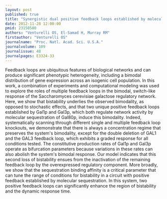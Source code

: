 ```yaml
---
layout: post
published: true
title: "Synergistic dual positive feedback loops established by molecular sequestration generate robust bimodal response."
date: 2012-11-28 12:00:00
pmid: 23150580
authors: "Venturelli OS, El-Samad H, Murray RM"
firstauthor: "Venturelli OS"
journalname: "Proc. Natl. Acad. Sci. U.S.A."
journalvolume: 109
journalissue: 48
journalpages: E3324-33
---
```


Feedback loops are ubiquitous features of biological networks and can produce significant phenotypic heterogeneity, including a bimodal distribution of gene expression across an isogenic cell population. In this work, a combination of experiments and computational modeling was used to explore the roles of multiple feedback loops in the bimodal, switch-like response of the Saccharomyces cerevisiae galactose regulatory network. Here, we show that bistability underlies the observed bimodality, as opposed to stochastic effects, and that two unique positive feedback loops established by Gal1p and Gal3p, which both regulate network activity by molecular sequestration of Gal80p, induce this bimodality. Indeed, systematically scanning through different single and multiple feedback loop knockouts, we demonstrate that there is always a concentration regime that preserves the system's bimodality, except for the double deletion of GAL1 and the GAL3 feedback loop, which exhibits a graded response for all conditions tested. The constitutive production rates of Gal1p and Gal3p operate as bifurcation parameters because variations in these rates can also abolish the system's bimodal response. Our model indicates that this second loss of bistability ensues from the inactivation of the remaining feedback loop by the overexpressed regulatory component. More broadly, we show that the sequestration binding affinity is a critical parameter that can tune the range of conditions for bistability in a circuit with positive feedback established by molecular sequestration. In this system, two positive feedback loops can significantly enhance the region of bistability and the dynamic response time.

